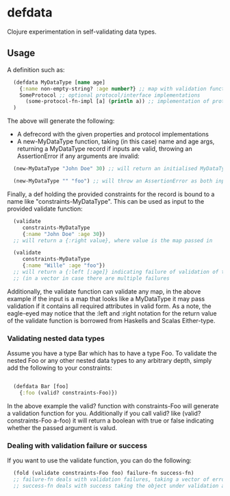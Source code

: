 defdata
=======

Clojure experimentation in self-validating data types.

## Usage

A definition such as:

```clojure
  (defdata MyDataType [name age] 
    {:name non-empty-string? :age number?} ;; map with validation functions for each key in a concrete instance
    SomeProtocol ;; optional protocol/interface implementations
      (some-protocol-fn-impl [a] (println a)) ;; implementation of protocol functions
  )
```

The above will generate the following:
* A defrecord with the given properties and protocol implementations
* A new-MyDataType function, taking (in this case) name and age args, returning a MyDataType record if inputs are valid, throwing an AssertionError if any arguments are invalid:

```clojure
  (new-MyDataType "John Doe" 30) ;; will return an initialised MyDataType record

  (new-MyDataType "" "foo") ;; will throw an AssertionError as both inputs are invalid
```

Finally, a def holding the provided constraints for the record is bound to a name like "constraints-MyDataType". This can be used as input to the provided validate function:

```clojure
  (validate 
     constraints-MyDataType
     {:name "John Doe" :age 30}) 
  ;; will return a {:right value}, where value is the map passed in

  (validate
     constraints-MyDataType
     {:name "Wille" :age "foo"}) 
  ;; will return a {:left [:age]} indicating failure of validation of the age attribute 
  ;; (in a vector in case there are multiple failures
```
Additionally, the validate function can validate any map, in the above example if the input is a map that looks like a MyDataType it may pass validation if it contains all required attributes in valid form.
As a note, the eagle-eyed may notice that the :left and :right notation for the return value of the validate function is borrowed from Haskells and Scalas Either-type.

### Validating nested data types

Assume you have a type Bar which has to have a type Foo. To validate the nested Foo or any other nested data types to any arbitrary depth, simply add the following to your constraints:

```clojure

  (defdata Bar [foo]
    {:foo (valid? constraints-Foo)})
```
In the above example the valid? function with constraints-Foo will generate a validation function for you. Additionally if you call valid? like (valid? constraints-Foo a-foo) it will return a boolean with true or false indicating whether the passed argument is valud.

### Dealing with validation failure or success

If you want to use the validate function, you can do the following:

```clojure
  (fold (validate constraints-Foo foo) failure-fn success-fn)
  ;; failure-fn deals with validation failures, taking a vector of error keys
  ;; success-fn deals with success taking the object under validation as its argument
  
```
